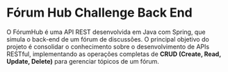 # Fórum Hub Challenge Back End

O FórumHub é uma API REST desenvolvida em Java com Spring, que simula o back-end de um fórum de discussões. O principal objetivo do projeto é consolidar o conhecimento sobre o desenvolvimento de APIs RESTful, implementando as operações completas de **CRUD (Create, Read, Update, Delete)** para gerenciar tópicos de um fórum.